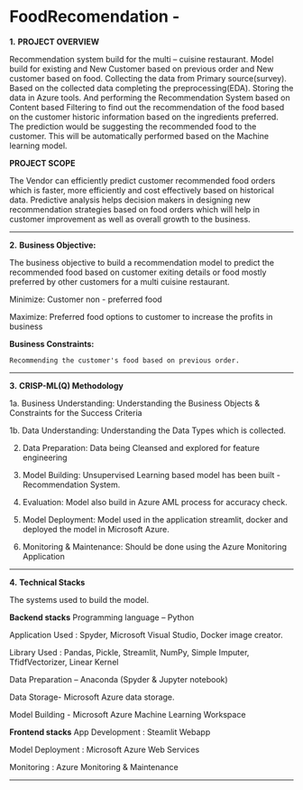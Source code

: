 # FoodRecomendation   -

**1.** **PROJECT OVERVIEW**

Recommendation system build for the multi – cuisine restaurant.
Model build for existing and New Customer based on previous order and New customer based on food. 
Collecting the data from Primary source(survey).  
Based on the collected data completing the preprocessing(EDA). 
Storing the data in Azure tools. And performing the Recommendation System based on Content based Filtering to find out the recommendation of the food based on the customer historic information based on the ingredients preferred.
The prediction would be suggesting  the recommended food to the customer. 
This will be automatically performed based on the Machine learning model.

**PROJECT SCOPE**

The Vendor can efficiently predict customer recommended food orders which is faster, more efficiently and cost effectively based on historical data. 
Predictive analysis helps decision makers in designing new recommendation strategies based on food orders which will help in customer improvement as well as overall growth to the business.

-----------------------------------------------------------------------------------------------------------------------------------------------------------------------
**2.** **Business Objective:** 

The business objective to build a recommendation model to predict the recommended food based on customer exiting details or  food mostly preferred by other customers for a multi cuisine restaurant.

  Minimize:  Customer non - preferred food
  
  Maximize:  Preferred food options to customer to increase the profits in business

**Business Constraints:** 

	Recommending the customer's food based on previous order.
-----------------------------------------------------------------------------------------------------------------------------------------------------------------------
**3.** **CRISP-ML(Q) Methodology**

1a. Business Understanding:  Understanding the Business Objects & Constraints for the Success Criteria

1b. Data Understanding:  Understanding the Data Types which is collected.

2. Data Preparation: Data being Cleansed and explored for feature engineering 

3. Model Building: Unsupervised Learning based model has been built - Recommendation System. 

4. Evaluation: Model also build in Azure AML process for accuracy check.

5. Model Deployment: Model used in the application streamlit, docker and deployed the model in Microsoft Azure.

6. Monitoring & Maintenance: Should be done using the Azure Monitoring Application
-----------------------------------------------------------------------------------------------------------------------------------------------------------------------
**4.** **Technical Stacks**

The systems used to build the model.

**Backend stacks**
Programming language – Python

Application Used : Spyder, Microsoft Visual Studio, Docker image creator.

Library Used :  Pandas, Pickle, Streamlit, NumPy, Simple Imputer, TfidfVectorizer, Linear Kernel

Data Preparation – Anaconda (Spyder & Jupyter notebook)

Data Storage- Microsoft Azure data storage.

Model Building - Microsoft Azure Machine Learning Workspace

**Frontend stacks**
App Development : Steamlit Webapp

Model Deployment : Microsoft Azure Web Services 

Monitoring : Azure Monitoring & Maintenance

---------------------------------------------------------------------------------------------------------------------------------------------------------------------


